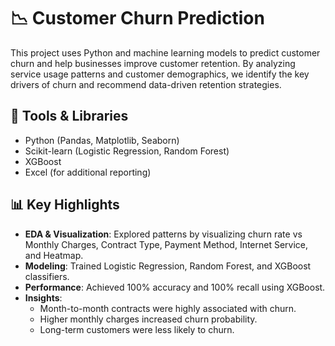 # 📉 Customer Churn Prediction

This project uses Python and machine learning models to predict customer churn and help businesses improve customer retention. By analyzing service usage patterns and customer demographics, we identify the key drivers of churn and recommend data-driven retention strategies.

## 🔧 Tools & Libraries
- Python (Pandas, Matplotlib, Seaborn)
- Scikit-learn (Logistic Regression, Random Forest)
- XGBoost
- Excel (for additional reporting)

## 📊 Key Highlights

- **EDA & Visualization**: Explored patterns by visualizing churn rate vs Monthly Charges, Contract Type, Payment Method, Internet Service, and Heatmap.
- **Modeling**: Trained Logistic Regression, Random Forest, and XGBoost classifiers.
- **Performance**: Achieved 100% accuracy and 100% recall using XGBoost.
- **Insights**:
  - Month-to-month contracts were highly associated with churn.
  - Higher monthly charges increased churn probability.
  - Long-term customers were less likely to churn.

